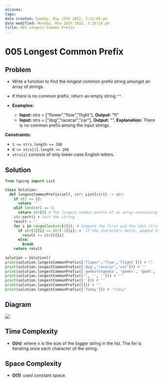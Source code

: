 ```yaml
---
aliases: 
tags: 
date created: Sunday, May 15th 2022, 7:22:05 pm
date modified: Monday, May 16th 2022, 3:10:19 pm
title: 005 Longest Common Prefix
---
```


# 005 Longest Common Prefix

## Problem

- Write a function to find the longest common prefix string amongst an array of strings.
- If there is no common prefix, return an empty string `""`.

- **Examples:**
	- **Input:** strs = ["flower","flow","flight"], **Output:** "fl"
	- **Input:** strs = ["dog","racecar","car"], **Output:** "", **Explanation:** There is no common prefix among the input strings.

**Constraints:**
- `1 <= strs.length <= 200`
- `0 <= strs[i].length <= 200`
- `strs[i]` consists of only lower-case English letters.

## Solution

```python
from typing import List

class Solution:
  def longestCommonPrefix(self, str: List[str]) -> str:
    if str == []:
      return ''
    elif len(str) == 1:
      return str[0] # The longest common prefix of an array containing only one element is that element itself.
    str.sort() # Sort the string
    result = ''
    for i in range(len(str[0])): # Compare the first and the last string character by character.
      if str[0][i] == str[-1][i]: #  If the characters match, append the character to the result.
        result += str[0][i]
      else:
        break
    return result
    
solution = Solution()
print(solution.longestCommonPrefix(['flower','flow','flight'])) # fl
print(solution.longestCommonPrefix(['dog','racecar','car'])) # ""
print(solution.longestCommonPrefix(['geeksforgeeks', 'geeks', 'geek', 'geezer'])) # gee
print(solution.longestCommonPrefix(['', '', ''])) # ""
print(solution.longestCommonPrefix([''])) # ""
print(solution.longestCommonPrefix([])) # ""
print(solution.longestCommonPrefix(['Today'])) # "Today"
```

## Diagram

![](https://i.imgur.com/MqObWEu.gif|)

## Time Complexity
- **_O(n)_**: where n is the size of the bigger string in the list. The for is iterating once each character of the string.

## Space Complexity
- **_O(1)_**: used constant space.